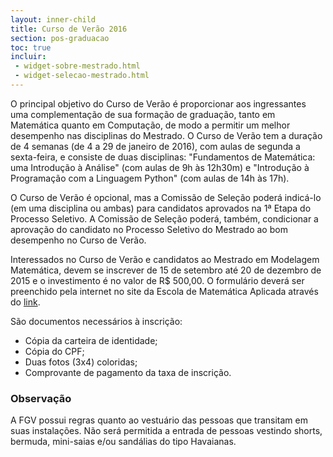 ```yaml
---
layout: inner-child
title: Curso de Verão 2016
section: pos-graduacao
toc: true
incluir:
 - widget-sobre-mestrado.html
 - widget-selecao-mestrado.html
---
```


O principal objetivo do Curso de Verão é proporcionar aos ingressantes
uma complementação de sua formação de graduação, tanto em Matemática
quanto em Computação, de modo a permitir um melhor desempenho nas
disciplinas do Mestrado.  O Curso de Verão tem a duração de 4 semanas
(de 4 a 29 de janeiro de 2016), com aulas de segunda a sexta-feira, e
consiste de duas disciplinas: "Fundamentos de Matemática: uma
Introdução à Análise" (com aulas de 9h às 12h30m) e "Introdução à
Programação com a Linguagem Python" (com aulas de 14h às 17h).

O Curso de Verão é opcional, mas a Comissão de Seleção poderá
indicá-lo (em uma disciplina ou ambas) para candidatos aprovados na 1ª
Etapa do Processo Seletivo.  A Comissão de Seleção poderá, também,
condicionar a aprovação do candidato no Processo Seletivo do Mestrado
ao bom desempenho no Curso de Verão.

Interessados no Curso de Verão e candidatos ao Mestrado em Modelagem
Matemática, devem se inscrever de 15 de setembro até 20 de dezembro de
2015 e o investimento é no valor de R$ 500,00. O formulário deverá ser
preenchido pela internet no site da Escola de Matemática Aplicada
através do
[link](http://fgv159.fgv.br/pls/DCCACR/wcc7000$.prcinicial?P_PRSE_CD=CVMA&p_empresa=EMAP).

São documentos necessários à inscrição:

- Cópia da carteira de identidade;
- Cópia do CPF;
- Duas fotos (3x4) coloridas;
- Comprovante de pagamento da taxa de inscrição.

### Observação
 
A FGV possui regras quanto ao vestuário das pessoas que transitam em
suas instalações. Não será permitida a entrada de pessoas vestindo
shorts, bermuda, mini-saias e/ou sandálias do tipo Havaianas.

